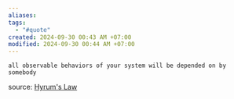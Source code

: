 ```yaml
---
aliases: 
tags:
  - "#quote"
created: 2024-09-30 00:43 AM +07:00
modified: 2024-09-30 00:44 AM +07:00
---
```


```ad-quote
all observable behaviors of your system will be depended on by somebody
```

source: [Hyrum's Law](https://www.hyrumslaw.com)